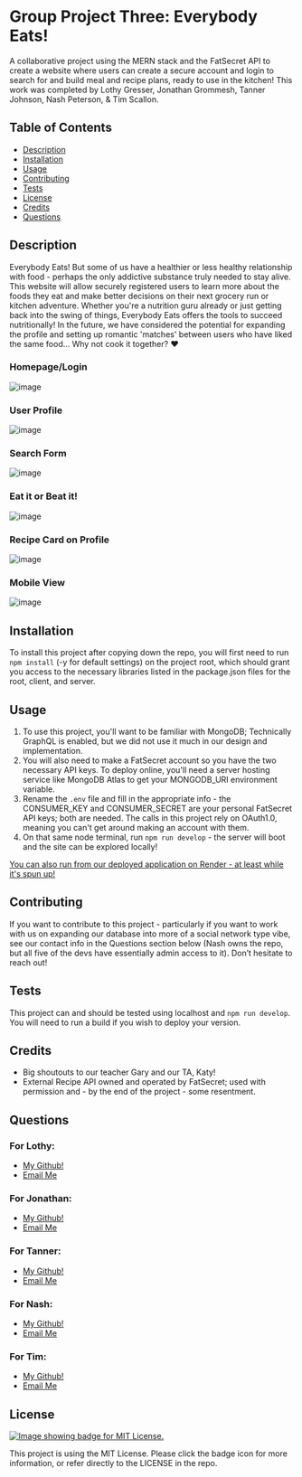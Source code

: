# Group Project Three: Everybody Eats!
A collaborative project using the MERN stack and the FatSecret API to create a website where users can create a secure account and login to search for and build meal and recipe plans, ready to use in the kitchen! This work was completed by Lothy Gresser, Jonathan Grommesh, Tanner Johnson, Nash Peterson, &amp; Tim Scallon.

  ## Table of Contents
  - [Description](#description)
  - [Installation](#installation)
  - [Usage](#usage)
  - [Contributing](#contributing)
  - [Tests](#tests)
  - [License](#license)
  - [Credits](#credits)
  - [Questions](#questions)

  ## Description
  Everybody Eats! But some of us have a healthier or less healthy relationship with food - perhaps the only addictive substance truly needed to stay alive. This website will allow securely registered users to learn more about the foods they eat and make better decisions on their next grocery run or kitchen adventure. Whether you're a nutrition guru already or just getting back into the swing of things, Everybody Eats offers the tools to succeed nutritionally! In the future, we have considered the potential for expanding the profile and setting up romantic 'matches' between users who have liked the same food... Why not cook it together? ❤️

  ### Homepage/Login
  ![image](./screenshots/login.png)
  ### User Profile
  ![image](./screenshots/profile.png)
  ### Search Form
  ![image](./screenshots/search.png)
  ### Eat it or Beat it!
  ![image](./screenshots/eatitorbeatit.png)
  ### Recipe Card on Profile
  ![image](./screenshots/recipeonfile.png)
  ### Mobile View
  ![image](./screenshots/mobileview.png)


  ## Installation
  To install this project after copying down the repo, you will first need to run `npm install` (-y for default settings) on the project root, which should grant you access to the necessary libraries listed in the package.json files for the root, client, and server.

  ## Usage
  1. To use this project, you'll want to be familiar with MongoDB; Technically GraphQL is enabled, but we did not use it much in our design and implementation.
  2. You will also need to make a FatSecret account so you have the two necessary API keys. To deploy online, you'll need a server hosting service like MongoDB Atlas to get your MONGODB_URI environment variable.
  3. Rename the `.env` file and fill in the appropriate info - the CONSUMER_KEY and CONSUMER_SECRET are your personal FatSecret API keys; both are needed. The calls in this project rely on OAuth1.0, meaning you can't get around making an account with them.
  5. On that same node terminal, run `npm run develop` - the server will boot and the site can be explored locally!

  [You can also run from our deployed application on Render - at least while it's spun up!](https://project-03-yel1.onrender.com)

  ## Contributing
  If you want to contribute to this project - particularly if you want to work with us on expanding our database into more of a social network type vibe, see our contact info in the Questions section below (Nash owns the repo, but all five of the devs have essentially admin access to it). Don’t hesitate to reach out!

  ## Tests
  This project can and should be tested using localhost and `npm run develop`. You will need to run a build if you wish to deploy your version.
  
  ## Credits
  - Big shoutouts to our teacher Gary and our TA, Katy!
  - External Recipe API owned and operated by FatSecret; used with permission and - by the end of the project - some resentment.

  ## Questions
  ### For Lothy:
  - [My Github!](https://github.com/lothylg)
  - [Email Me](mailto:lothygresser@gmail.com?subject=Hello!)
  ### For Jonathan:
  - [My Github!](https://github.com/JonGrom)
  - [Email Me](mailto:grommeshjonathan@gmail.com?subject=Hello!)
  ### For Tanner:
  - [My Github!](https://github.com/tjjohnson76)
  - [Email Me](mailto:tannerjohnson08@gmail.com?subject=Hello!)
  ### For Nash:
  - [My Github!](https://github.com/TeutonicTed)
  - [Email Me](mailto:npeters021@gmail.com?subject=Hello!)
  ### For Tim:
  - [My Github!](https://www.github.com/floatingpoint-exaflop)
  - [Email Me](mailto:timscallon1@gmail.com?subject=Hello!)

  ## License
  [![Image showing badge for MIT License.](https://img.shields.io/badge/License-MIT_License-blue)](https://mit-license.org/)
  
  This project is using the MIT License. Please click the badge icon for more information, or refer directly to the LICENSE in the repo.